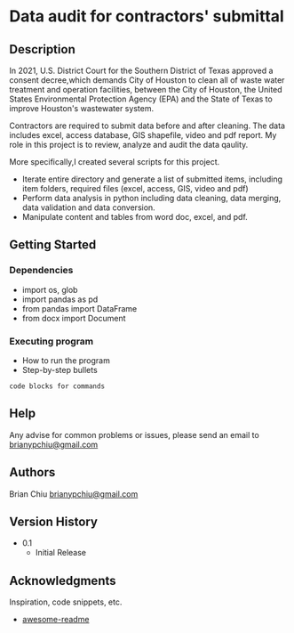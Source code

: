 # Data audit for contractors' submittal


## Description
In 2021, U.S. District Court for the Southern District of Texas approved a consent decree,which demands City of Houston to clean all of waste water treatment and operation facilities, between the City of Houston, the United States Environmental Protection Agency (EPA) and the State of Texas to improve Houston's wastewater system.

Contractors are required to submit data before and after cleaning. The data includes excel, access database, GIS shapefile, video and pdf report.
My role in this project is to review, analyze and audit the data qaulity.

More specifically,I created several scripts for this project.
   * Iterate entire directory and generate a list of submitted items, including item folders, required files (excel, access, GIS, video and pdf)
   * Perform data analysis in python including data cleaning, data merging, data validation and data conversion.
   * Manipulate content and tables from word doc, excel, and pdf.

## Getting Started

### Dependencies

* import os, glob
* import pandas as pd
* from pandas import DataFrame
* from docx import Document


### Executing program

* How to run the program
* Step-by-step bullets
```
code blocks for commands
```

## Help

Any advise for common problems or issues, please send an email to brianypchiu@gmail.com


## Authors

Brian Chiu
brianypchiu@gmail.com

## Version History

* 0.1
    * Initial Release

## Acknowledgments

Inspiration, code snippets, etc.
* [awesome-readme](https://github.com/matiassingers/awesome-readme)

